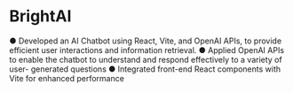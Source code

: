 # BrightAI
● Developed an AI Chatbot using React, Vite, and OpenAI APIs, to provide efficient user interactions and information retrieval.
● Applied OpenAI APIs to enable the chatbot to understand and respond effectively to a variety of user- generated questions
● Integrated front-end React components with Vite for enhanced performance
